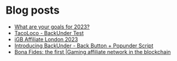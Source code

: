 # Blog posts
<!-- BLOG-POST-LIST:START -->
- [What are your goals for 2023?](https://afflift.com/f/threads/what-are-your-goals-for-2023.10077/)
- [TacoLoco - BackUnder Test](https://afflift.com/f/threads/tacoloco-backunder-test.10080/)
- [iGB Affiliate London 2023](https://afflift.com/f/threads/igb-affiliate-london-2023.10075/)
- [Introducing BackUnder - Back Button + Popunder Script](https://afflift.com/f/threads/introducing-backunder-back-button-popunder-script.10073/)
- [Bona Fides: the first |Gaming affiliate network in the blockchain](https://afflift.com/f/threads/bona-fides-the-first-gaming-affiliate-network-in-the-blockchain.9978/)
<!-- BLOG-POST-LIST:END -->
